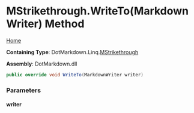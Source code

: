 <a name="_top"></a>

# MStrikethrough\.WriteTo\(MarkdownWriter\) Method

[Home](../../../../README.md#_top)

**Containing Type**: DotMarkdown\.Linq\.[MStrikethrough](../README.md#_top)

**Assembly**: DotMarkdown\.dll

```csharp
public override void WriteTo(MarkdownWriter writer)
```

### Parameters

#### writer

